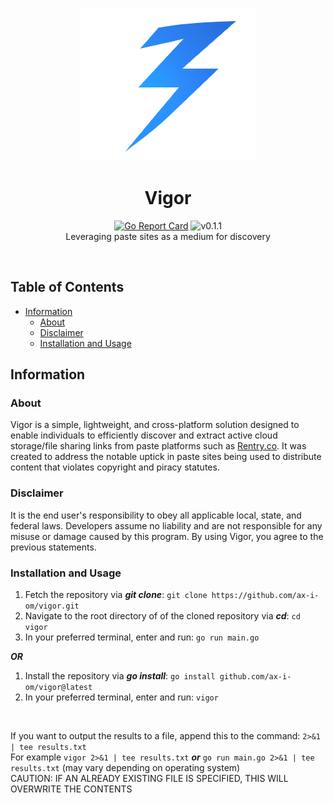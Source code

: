 <p align="center">
  <a><img src="./images/icon.png" width=280 height="245"></a>
    <h1 align="center">Vigor</h1>
  <p align="center">
    <a href="https://goreportcard.com/report/github.com/ax-i-om/vigor"><img src="https://goreportcard.com/badge/github.com/ax-i-om/vigor" alt="Go Report Card"></a>
    <a><img src="https://img.shields.io/badge/version-0.1.1-blue.svg" alt="v0.1.1"></a><br>
    Leveraging paste sites as a medium for discovery<br>
</a>
  </p><br>
</p>

## Table of Contents

- [Information](#information)
  - [About](#about)
  - [Disclaimer](#disclaimer)
  - [Installation and Usage](#installation-and-usage)

## Information

### About

Vigor is a simple, lightweight, and cross-platform solution designed to enable individuals to efficiently discover and extract active cloud storage/file sharing links from paste platforms such as [Rentry.co](https://rentry.co). It was created to address the notable uptick in paste sites being used to distribute content that violates copyright and piracy statutes.

### Disclaimer

It is the end user's responsibility to obey all applicable local, state, and federal laws. Developers assume no liability and are not responsible for any misuse or damage caused by this program. By using Vigor, you agree to the previous statements.

### Installation and Usage

1. Fetch the repository via ***git clone***: `git clone https://github.com/ax-i-om/vigor.git`
2. Navigate to the root directory of of the cloned repository via ***cd***: `cd vigor`
3. In your preferred terminal, enter and run: `go run main.go`

 ***OR***

1. Install the repository via ***go install***: `go install github.com/ax-i-om/vigor@latest`
2. In your preferred terminal, enter and run: `vigor`

<br>

If you want to output the results to a file, append this to the command: `2>&1 | tee results.txt` <br>
For example `vigor 2>&1 | tee results.txt`   ***or***   `go run main.go 2>&1 | tee results.txt` (may vary depending on operating system) <br>
CAUTION: IF AN ALREADY EXISTING FILE IS SPECIFIED, THIS WILL OVERWRITE THE CONTENTS